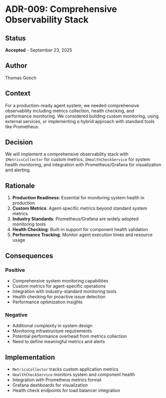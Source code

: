 # ADR-009: Comprehensive Observability Stack

## Status
**Accepted** - September 23, 2025

## Author
Thomas Gooch

## Context
For a production-ready agent system, we needed comprehensive observability including metrics collection, health checking, and performance monitoring. We considered building custom monitoring, using external services, or implementing a hybrid approach with standard tools like Prometheus.

## Decision
We will implement a comprehensive observability stack with `IMetricsCollector` for custom metrics, `IHealthCheckService` for system health monitoring, and integration with Prometheus/Grafana for visualization and alerting.

## Rationale
1. **Production Readiness**: Essential for monitoring system health in production
2. **Custom Metrics**: Agent-specific metrics beyond standard system metrics
3. **Industry Standards**: Prometheus/Grafana are widely adopted monitoring tools
4. **Health Checking**: Built-in support for component health validation
5. **Performance Tracking**: Monitor agent execution times and resource usage

## Consequences
### Positive
- Comprehensive system monitoring capabilities
- Custom metrics for agent-specific operations
- Integration with industry-standard monitoring tools
- Health checking for proactive issue detection
- Performance optimization insights

### Negative
- Additional complexity in system design
- Monitoring infrastructure requirements
- Potential performance overhead from metrics collection
- Need to define meaningful metrics and alerts

## Implementation
- `MetricsCollector` tracks custom application metrics
- `HealthCheckService` monitors system and component health
- Integration with Prometheus metrics format
- Grafana dashboards for visualization
- Health check endpoints for load balancer integration